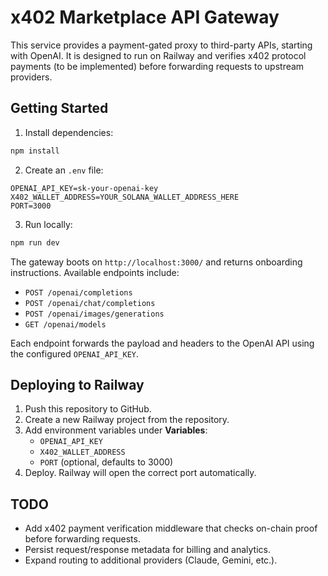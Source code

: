 # x402 Marketplace API Gateway

This service provides a payment-gated proxy to third-party APIs, starting with OpenAI. It is designed to run on Railway and verifies x402 protocol payments (to be implemented) before forwarding requests to upstream providers.

## Getting Started

1. Install dependencies:

```bash
npm install
```

2. Create an `.env` file:

```
OPENAI_API_KEY=sk-your-openai-key
X402_WALLET_ADDRESS=YOUR_SOLANA_WALLET_ADDRESS_HERE
PORT=3000
```

3. Run locally:

```bash
npm run dev
```

The gateway boots on `http://localhost:3000/` and returns onboarding instructions. Available endpoints include:

- `POST /openai/completions`
- `POST /openai/chat/completions`
- `POST /openai/images/generations`
- `GET /openai/models`

Each endpoint forwards the payload and headers to the OpenAI API using the configured `OPENAI_API_KEY`.

## Deploying to Railway

1. Push this repository to GitHub.
2. Create a new Railway project from the repository.
3. Add environment variables under **Variables**:
   - `OPENAI_API_KEY`
   - `X402_WALLET_ADDRESS`
   - `PORT` (optional, defaults to 3000)
4. Deploy. Railway will open the correct port automatically.

## TODO

- Add x402 payment verification middleware that checks on-chain proof before forwarding requests.
- Persist request/response metadata for billing and analytics.
- Expand routing to additional providers (Claude, Gemini, etc.).
